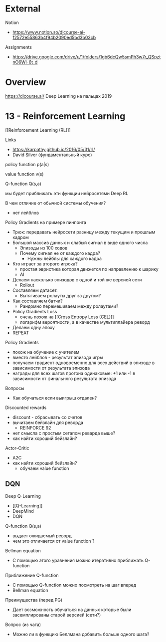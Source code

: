 
# External

Notion
- https://www.notion.so/dlcourse-ai-f2572e55863b4f94b2090ed5bd3b03cb

Assignments
- https://drive.google.com/drive/u/1/folders/1gb6dcQw5smPh3w7r_QSpztnO6WI-6t_d


# Overview

https://dlcourse.ai/
Deep Learning на пальцах
2019


#  13 - Reinforcement Learning

[[Reinforcement Learning (RL)]]

Links
- https://karpathy.github.io/2016/05/31/rl/
- David Silver (фундаментальный курс)


policy function
p(a|s)

value function
v(s)

Q-function
Q(s,a)

мы будет приближать эти функции нейросетями
Deep RL

В чем отличие от обычной системы обучения?
- нет лейблов

Policy Gradients на примере пинпонга
- Трюк: передавать нейросети разницу между текущим и прошлым кадром
- Большой массив данных и слабый сигнал в виде одного числа
	- Эпизоды из 100 ходов
	- Почему сигнал не от каждого кадра?
		- Нужны лейблы для каждого кадра
- Кто играет за второго игрока?
	- простая эвристика которая движется по направлению к шарику
	- AI
- Делаем насколько эпизодов с одной и той же версией сети
	- Rollout
- Составляем датасет.
	- Вытягиваем ролауты друг за другом?
- Как составляем батчи?
	- Рандомно перемешиваем между ролаутами?
- Policy Gradients Loss
	- очень похож на [[Cross Entropy Loss (CEL)]]
	- логарифм вероятности, а в качестве мультиплайера реворд
- Делаем одну эпоху
- REPEAT

Policy Gradients
- похож на обучение с учителем
- вместо лейблов - результат эпизода игры
- получаем градиент одновременно для всех действий в эпизоде в зависимости от результата эпизода
- награды для всех шагов прогона одинаковые: +1 или -1 в зависимости от финального результата эпизода

Вопросы
- Как обучаться если выигрыш отдален?

Discounted rewards
- discount - сбрасывать со счетов
- вычитаем бейзлайн для реворда
	- REINFORCE 92
- нет смысла с простым сетапом реварда выше?
- как найти хороший бейзлайн?

Actor-Critic
- A2C
- как найти хороший бейзлайн?
	- обучаем value function

## DQN

Deep Q-Learning
- [[Q-Learning]]
- DeepMind
- DQN

Q-function
Q(s,a)
- выдает ожидаемый реворд
- чем это отличается от value function ?

Bellman equation
- С помощью этого уравнения можно итеративно приближать Q-function

Приближение Q-function
- С помощью Q-function можно посмотреть на шаг вперед
- Bellman equation

Преимущества (перед PG)
- Дает возможность обучаться на данных которые были засемплированы старой версией (сети?)

Вопрос (из чата)
- Можно ли в функцию Беллмана добавить больше одного шага?